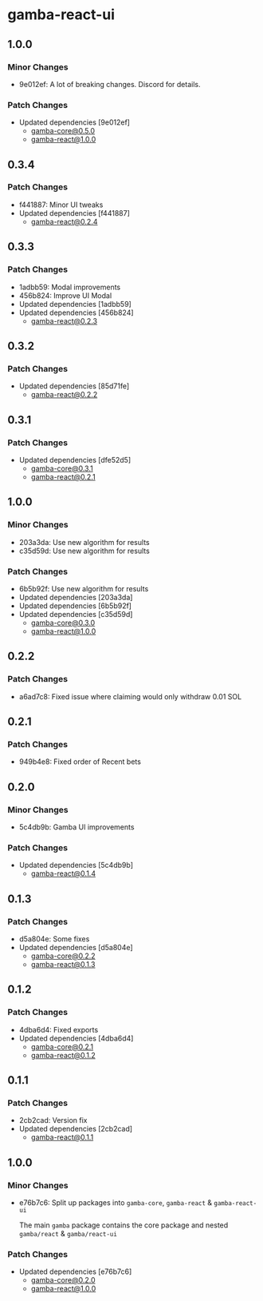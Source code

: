 # gamba-react-ui

## 1.0.0

### Minor Changes

- 9e012ef: A lot of breaking changes. Discord for details.

### Patch Changes

- Updated dependencies [9e012ef]
  - gamba-core@0.5.0
  - gamba-react@1.0.0

## 0.3.4

### Patch Changes

- f441887: Minor UI tweaks
- Updated dependencies [f441887]
  - gamba-react@0.2.4

## 0.3.3

### Patch Changes

- 1adbb59: Modal improvements
- 456b824: Improve UI Modal
- Updated dependencies [1adbb59]
- Updated dependencies [456b824]
  - gamba-react@0.2.3

## 0.3.2

### Patch Changes

- Updated dependencies [85d71fe]
  - gamba-react@0.2.2

## 0.3.1

### Patch Changes

- Updated dependencies [dfe52d5]
  - gamba-core@0.3.1
  - gamba-react@0.2.1

## 1.0.0

### Minor Changes

- 203a3da: Use new algorithm for results
- c35d59d: Use new algorithm for results

### Patch Changes

- 6b5b92f: Use new algorithm for results
- Updated dependencies [203a3da]
- Updated dependencies [6b5b92f]
- Updated dependencies [c35d59d]
  - gamba-core@0.3.0
  - gamba-react@1.0.0

## 0.2.2

### Patch Changes

- a6ad7c8: Fixed issue where claiming would only withdraw 0.01 SOL

## 0.2.1

### Patch Changes

- 949b4e8: Fixed order of Recent bets

## 0.2.0

### Minor Changes

- 5c4db9b: Gamba UI improvements

### Patch Changes

- Updated dependencies [5c4db9b]
  - gamba-react@0.1.4

## 0.1.3

### Patch Changes

- d5a804e: Some fixes
- Updated dependencies [d5a804e]
  - gamba-core@0.2.2
  - gamba-react@0.1.3

## 0.1.2

### Patch Changes

- 4dba6d4: Fixed exports
- Updated dependencies [4dba6d4]
  - gamba-core@0.2.1
  - gamba-react@0.1.2

## 0.1.1

### Patch Changes

- 2cb2cad: Version fix
- Updated dependencies [2cb2cad]
  - gamba-react@0.1.1

## 1.0.0

### Minor Changes

- e76b7c6: Split up packages into `gamba-core`, `gamba-react` & `gamba-react-ui`

  The main `gamba` package contains the core package and nested `gamba/react` & `gamba/react-ui`

### Patch Changes

- Updated dependencies [e76b7c6]
  - gamba-core@0.2.0
  - gamba-react@1.0.0
